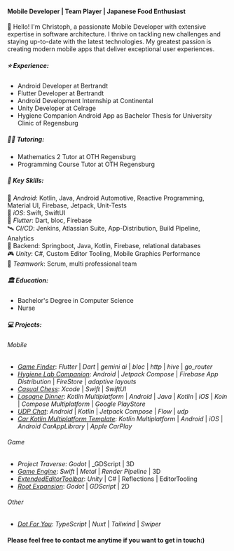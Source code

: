 #### Mobile Developer | Team Player | Japanese Food Enthusiast

👋 Hello! I'm Christoph, a passionate Mobile Developer with extensive expertise in software architecture. I thrive on tackling new challenges and staying up-to-date with the latest technologies. My greatest passion is creating modern mobile apps that deliver exceptional user experiences.

##### ⭐️ Experience:
- Android Developer at Bertrandt 
- Flutter Developer at Bertrandt 
- Android Development Internship at Continental 
- Unity Developer at Celrage 
- Hygiene Companion Android App as Bachelor Thesis for University Clinic of Regensburg 

##### 👨‍🏫 Tutoring:
- Mathematics 2 Tutor at OTH Regensburg 
- Programming Course Tutor at OTH Regensburg 

##### 🔑 Key Skills:
 🤖 _Android_: Kotlin, Java, Android Automotive, Reactive Programming, Material UI, Firebase, Jetpack, Unit-Tests<br>
 🍎 _iOS_: Swift, SwiftUI<br>
 🐥 _Flutter_: Dart, bloc, Firebase<br>
 🛰️ _CI/CD_: Jenkins, Atlassian Suite, App-Distribution, Build Pipeline, Analytics<br>
 🔐 Backend: Springboot, Java, Kotlin, Firebase,  relational databases<br>
 🎮 _Unity_: C#, Custom Editor Tooling, Mobile Graphics Performance<br>
 💬 _Teamwork_: Scrum, multi professional team<br>

##### 🏛️ Education:
- Bachelor's Degree in Computer Science 
- Nurse 

##### 💻 Projects:

###### Mobile
- [_Game Finder_](https://github.com/chris-prenissl/game_finder): _Flutter_ | _Dart_ | _gemini ai_ | _bloc_ | _http_ | _hive_ | _go_router_
- [_Hygiene Lab Companion_](https://github.com/chris-prenissl/hygiene-lab-companion): _Android_ | _Jetpack Compose_ | _Firebase App Distribution_ | _FireStore_ | _adaptive layouts_
- [_Casual Chess_](https://github.com/chris-prenissl/casual_chess): _Xcode_ | _Swift_ | _SwiftUI_ 
- [_Lasagne Dinner_](https://github.com/chris-prenissl/LasagneDinner): _Kotlin Multiplatform_ | _Android_ | _Java_ | _Kotlin_ | _iOS_ | _Koin_ | _Compose Multiplatform_ | _Google PlayStore_
- [_UDP Chat_](https://github.com/chris-prenissl/udp-chat): _Android_ | _Kotlin_ | _Jetpack Compose_ | _Flow_ | _udp_
- [_Car Kotlin Multiplatform Template_](https://github.com/chris-prenissl/carkmm): _Kotlin Multiplatform_ | _Android_ | _iOS_ | _Android CarAppLibrary_ | _Apple CarPlay_

###### Game
- _Project Traverse_: _Godot_ | _GDScript | 3D
- [_Game Engine_](https://github.com/chris-prenissl/Game-Engine-Tutorial): _Swift_ | _Metal_ | _Render Pipeline_ | 3D
- [_ExtendedEditorToolbar_](https://github.com/chris-prenissl/ExtendedEditorToolbar): _Unity_ | C# | Reflections | EditorTooling
- [_Root Expansion_](https://github.com/chris-prenissl/root-expansion): _Godot_ | _GDScript_ | 2D

###### Other
- [_Dot For You_](https://github.com/chris-prenissl/dot-for-you): _TypeScript_ | _Nuxt_ | _Tailwind_ | _Swiper_


####  Please feel free to contact me anytime if you want to get in touch:)
